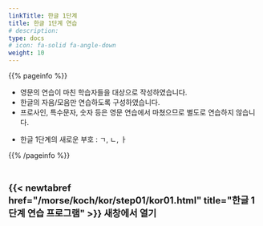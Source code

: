 ```yaml
---
linkTitle: 한글 1단계
title: 한글 1단계 연습
# description: 
type: docs
# icon: fa-solid fa-angle-down
weight: 10
---
```


{{% pageinfo %}}

- 영문의 연습이 마친 학습자들을 대상으로 작성하였습니다.
- 한글의 자음/모음만 연습하도록 구성하였습니다.
- 프로사인, 특수문자, 숫자 등은 영문 연습에서 마쳤으므로 별도로 연습하지 않습니다.


* 한글 1단계의 새로운 부호 : ㄱ, ㄴ, ㅏ

{{% /pageinfo %}}

<br>

<b><span style="font-size:130%">{{< newtabref href="/morse/koch/kor/step01/kor01.html" title="한글 1단계 연습 프로그램" >}} 새창에서 열기</span></b>




